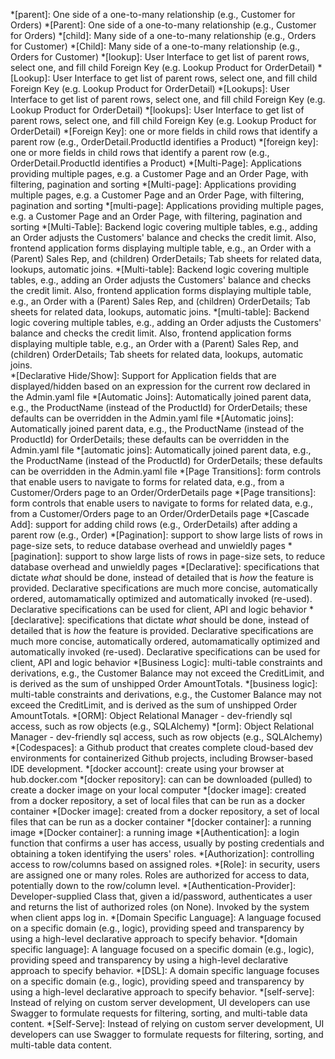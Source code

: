 *[parent]: One side of a one-to-many relationship (e.g., Customer for Orders)
*[Parent]: One side of a one-to-many relationship (e.g., Customer for Orders)
*[child]: Many side of a one-to-many relationship (e.g., Orders for Customer)
*[Child]: Many side of a one-to-many relationship (e.g., Orders for Customer)
*[lookup]: User Interface to get list of parent rows, select one, and fill child Foreign Key (e.g. Lookup Product for OrderDetail)
*[Lookup]: User Interface to get list of parent rows, select one, and fill child Foreign Key (e.g. Lookup Product for OrderDetail)
*[Lookups]: User Interface to get list of parent rows, select one, and fill child Foreign Key (e.g. Lookup Product for OrderDetail)
*[lookups]: User Interface to get list of parent rows, select one, and fill child Foreign Key (e.g. Lookup Product for OrderDetail)
*[Foreign Key]: one or more fields in child rows that identify a parent row (e.g., OrderDetail.ProductId identifies a Product)
*[foreign key]: one or more fields in child rows that identify a parent row (e.g., OrderDetail.ProductId identifies a Product)
*[Multi-Page]: Applications providing multiple pages, e.g. a Customer Page and an Order Page, with filtering, pagination and sorting
*[Multi-page]: Applications providing multiple pages, e.g. a Customer Page and an Order Page, with filtering, pagination and sorting
*[multi-page]: Applications providing multiple pages, e.g. a Customer Page and an Order Page, with filtering, pagination and sorting
*[Multi-Table]: Backend logic covering multiple tables, e.g., adding an Order adjusts the Customers' balance and checks the credit limit.  Also, frontend application forms displaying multiple table, e.g., an Order with a (Parent) Sales Rep, and (children) OrderDetails;  Tab sheets for related data, lookups, automatic joins. 
*[Multi-table]: Backend logic covering multiple tables, e.g., adding an Order adjusts the Customers' balance and checks the credit limit.  Also, frontend application forms displaying multiple table, e.g., an Order with a (Parent) Sales Rep, and (children) OrderDetails;  Tab sheets for related data, lookups, automatic joins. 
*[multi-table]: Backend logic covering multiple tables, e.g., adding an Order adjusts the Customers' balance and checks the credit limit.  Also, frontend application forms displaying multiple table, e.g., an Order with a (Parent) Sales Rep, and (children) OrderDetails;  Tab sheets for related data, lookups, automatic joins.  
*[Declarative Hide/Show]: Support for Application fields that are displayed/hidden based on an expression for the current row declared in the Admin.yaml file
*[Automatic Joins]: Automatically joined parent data, e.g., the ProductName (instead of the ProductId) for OrderDetails; these defaults can be overridden in the Admin.yaml file
*[Automatic joins]: Automatically joined parent data, e.g., the ProductName (instead of the ProductId) for OrderDetails; these defaults can be overridden in the Admin.yaml file
*[automatic joins]: Automatically joined parent data, e.g., the ProductName (instead of the ProductId) for OrderDetails; these defaults can be overridden in the Admin.yaml file
*[Page Transitions]: form controls that enable users to navigate to forms for related data, e.g., from a Customer/Orders page to an Order/OrderDetails page
*[Page transitions]: form controls that enable users to navigate to forms for related data, e.g., from a Customer/Orders page to an Order/OrderDetails page
*[Cascade Add]: support for adding child rows (e.g., OrderDetails) after adding a parent row (e.g., Order)
*[Pagination]: support to show large lists of rows in page-size sets, to reduce database overhead and unwieldly pages
*[pagination]: support to show large lists of rows in page-size sets, to reduce database overhead and unwieldly pages
*[Declarative]: specifications that dictate _what_ should be done, instead of detailed that is _how_ the feature is provided.  Declarative specifications are much more concise, automatically ordered, automamatically optimized and automatically invoked (re-used).  Declarative specifications can be used for client, API and logic behavior
*[declarative]: specifications that dictate _what_ should be done, instead of detailed that is _how_ the feature is provided.  Declarative specifications are much more concise, automatically ordered, automamatically optimized and automatically invoked (re-used).  Declarative specifications can be used for client, API and logic behavior
*[Business Logic]: multi-table constraints and derivations, e.g., the Customer Balance may not exceed the CreditLimit, and is derived as the sum of unshipped Order AmountTotals.
*[business logic]: multi-table constraints and derivations, e.g., the Customer Balance may not exceed the CreditLimit, and is derived as the sum of unshipped Order AmountTotals.
*[ORM]: Object Relational Manager - dev-friendly sql access, such as row objects (e.g., SQLAlchemy)
*[orm]: Object Relational Manager - dev-friendly sql access, such as row objects (e.g., SQLAlchemy)
*[Codespaces]: a Github product that creates complete cloud-based dev environments for containerized Github projects, including Browser-based IDE development.
*[docker account]: create using your browser at hub.docker.com
*[docker repository]: can can be downloaded (pulled) to create a docker image on your local computer
*[docker image]: created from a docker repository, a set of local files that can be run as a docker container
*[Docker image]: created from a docker repository, a set of local files that can be run as a docker container
*[docker container]: a running image
*[Docker container]: a running image
*[Authentication]: a login function that confirms a user has access, usually by posting credentials and obtaining a token identifying the users' roles.
*[Authorization]: controlling access to row/columns based on assigned roles.
*[Role]: in security, users are assigned one or many roles.  Roles are authorized for access to data, potentially down to the row/column level.
*[Authentication-Provider]: Developer-supplied Class that, given a id/password, authenticates a user and returns the list of authorized roles (on None).  Invoked by the system when client apps log in.
*[Domain Specific Language]: A language focused on a specific domain (e.g., logic), providing speed and transparency by using a high-level declarative approach to specify behavior.
*[domain specific language]: A language focused on a specific domain (e.g., logic), providing speed and transparency by using a high-level declarative approach to specify behavior.
*[DSL]: A domain specific language focuses on a specific domain (e.g., logic), providing speed and transparency by using a high-level declarative approach to specify behavior.
*[self-serve]: Instead of relying on custom server development, UI developers can use Swagger to formulate requests for filtering, sorting, and multi-table data content.
*[Self-Serve]: Instead of relying on custom server development, UI developers can use Swagger to formulate requests for filtering, sorting, and multi-table data content.